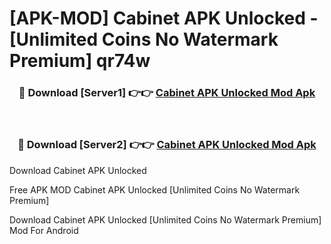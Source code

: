 # [APK-MOD] Cabinet APK Unlocked - [Unlimited Coins No Watermark Premium] qr74w



<div align="center">
<h3>🔴 Download [Server1] 👉👉 <a href="https://momento.my/?title=Cabinet_APK_Unlocked">Cabinet APK Unlocked Mod Apk</a></h3><br>

<h3>🔴 Download [Server2] 👉👉 <a href="https://momento.my/?title=Cabinet_APK_Unlocked">Cabinet APK Unlocked Mod Apk</a></h3>
</div>



Download Cabinet APK Unlocked 

Free APK MOD Cabinet APK Unlocked [Unlimited Coins No Watermark Premium]

Download Cabinet APK Unlocked [Unlimited Coins No Watermark Premium] Mod For Android
